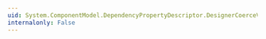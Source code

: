 ```yaml
---
uid: System.ComponentModel.DependencyPropertyDescriptor.DesignerCoerceValueCallback
internalonly: False
---
```

